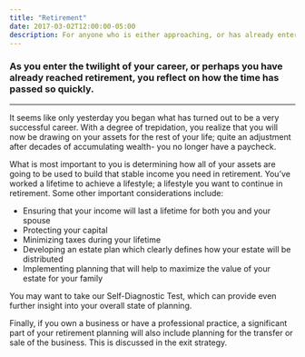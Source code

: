 ```yaml
---
title: "Retirement"
date: 2017-03-02T12:00:00-05:00
description: For anyone who is either approaching, or has already entered into retiement.
---
```

### As you enter the twilight of your career, or perhaps you have already reached retirement, you reflect on how the time has passed so quickly.
---
It seems like only yesterday you began what has turned out to be a very successful career. With a degree of trepidation, you realize that you will now be drawing on your assets for the rest of your life; quite an adjustment after decades of accumulating wealth- you no longer have a paycheck.

What is most important to you is determining how all of your assets are going to be used to build that stable income you need in retirement. You’ve worked a lifetime to achieve a lifestyle; a lifestyle you want to continue in retirement. Some other important considerations include:

- Ensuring that your income will last a lifetime for both you and your spouse
- Protecting your capital
- Minimizing taxes during your lifetime
- Developing an estate plan which clearly defines how your estate will be distributed
- Implementing planning that will help to maximize the value of your estate for your family

You may want to take our Self-Diagnostic Test, which can provide even further insight into your overall state of planning.

Finally, if you own a business or have a professional practice, a significant part of your retirement planning will also include planning for the transfer or sale of the business. This is discussed in the exit strategy.
